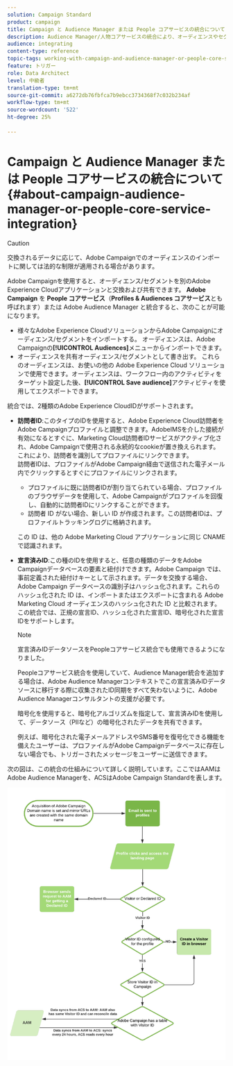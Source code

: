 ```yaml
---
solution: Campaign Standard
product: campaign
title: Campaign と Audience Manager または People コアサービスの統合について
description: Audience Manager/人物コアサービスの統合により、オーディエンスやセグメントを様々なAdobe Experience Cloudソリューション内で共有できます。
audience: integrating
content-type: reference
topic-tags: working-with-campaign-and-audience-manager-or-people-core-service
feature: トリガー
role: Data Architect
level: 中級者
translation-type: tm+mt
source-git-commit: a6272db76fbfca7b9ebcc3734368f7c032b234af
workflow-type: tm+mt
source-wordcount: '522'
ht-degree: 25%

---
```



# Campaign と Audience Manager または People コアサービスの統合について{#about-campaign-audience-manager-or-people-core-service-integration}

>[!CAUTION]
>
>交換されるデータに応じて、Adobe Campaignでのオーディエンスのインポートに関しては法的な制限が適用される場合があります。

Adobe Campaignを使用すると、オーディエンス/セグメントを別のAdobe Experience Cloudアプリケーションと交換および共有できます。 **Adobe Campaign** を **People コアサービス**（**Profiles &amp; Audiences コアサービス**&#x200B;とも呼ばれます）または Adobe Audience Manager と統合すると、次のことが可能になります。

* 様々なAdobe Experience CloudソリューションからAdobe Campaignにオーディエンス/セグメントをインポートする。 オーディエンスは、Adobe Campaignの&#x200B;**[!UICONTROL Audiences]**&#x200B;メニューからインポートできます。
* オーディエンスを共有オーディエンス/セグメントとして書き出す。 これらのオーディエンスは、お使いの他の Adobe Experience Cloud ソリューションで使用できます。オーディエンスは、ワークフロー内のアクティビティをターゲット設定した後、**[!UICONTROL Save audience]**&#x200B;アクティビティを使用してエクスポートできます。

統合では、2種類のAdobe Experience CloudIDがサポートされます。

* **訪問者ID**:このタイプのIDを使用すると、Adobe Experience Cloud訪問者をAdobe Campaignプロファイルと調整できます。AdobeIMSを介した接続が有効になるとすぐに、Marketing Cloud訪問者IDサービスがアクティブ化され、Adobe Campaignで使用される永続的なcookieが置き換えられます。 これにより、訪問者を識別してプロファイルにリンクできます。
   <br>訪問者IDは、プロファイルがAdobe Campaign経由で送信された電子メール内でクリックするとすぐにプロファイルにリンクされます。
   * プロファイルに既に訪問者IDが割り当てられている場合、プロファイルのブラウザデータを使用して、Adobe Campaignがプロファイルを回復し、自動的に訪問者IDにリンクすることができます。
   * 訪問者 ID がない場合、新しい ID が作成されます。この訪問者IDは、プロファイルトラッキングログに格納されます。

   この ID は、他の Adobe Marketing Cloud アプリケーションに同じ CNAME で認識されます。

* **宣言済みID**:この種のIDを使用すると、任意の種類のデータをAdobe Campaignデータベースの要素と紐付けできます。Adobe Campaign では、事前定義された紐付けキーとして示されます。データを交換する場合、Adobe Campaign データベースの識別子はハッシュ化されます。これらのハッシュ化された ID は、インポートまたはエクスポートに含まれる Adobe Marketing Cloud オーディエンスのハッシュ化された ID と比較されます。
   <br>この統合では、正規の宣言ID、ハッシュ化された宣言ID、暗号化された宣言IDをサポートします。

   >[!NOTE]
   >
   >宣言済みIDデータソースをPeopleコアサービス統合でも使用できるようになりました。
   >
   >Peopleコアサービス統合を使用していて、Audience Manager統合を追加する場合は、Adobe Audience Managerコンテキストでこの宣言済みIDデータソースに移行する際に収集されたID同期をすべて失わないように、Adobe Audience Managerコンサルタントの支援が必要です。


   暗号化を使用すると、暗号化アルゴリズムを指定して、宣言済みIDを使用して、データソース（PIIなど）の暗号化されたデータを共有できます。

   例えば、暗号化された電子メールアドレスやSMS番号を復号化できる機能を備えたユーザーは、プロファイルがAdobe Campaignデータベースに存在しない場合でも、トリガーされたメッセージをユーザーに送信できます。

次の図は、この統合の仕組みについて詳しく説明しています。ここではAAMはAdobe Audience Managerを、ACSはAdobe Campaign Standardを表します。

![](assets/aam_diagram.png)